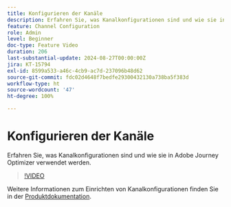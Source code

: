 ```yaml
---
title: Konfigurieren der Kanäle
description: Erfahren Sie, was Kanalkonfigurationen sind und wie sie in Adobe Journey Optimizer verwendet werden.
feature: Channel Configuration
role: Admin
level: Beginner
doc-type: Feature Video
duration: 206
last-substantial-update: 2024-08-27T00:00:00Z
jira: KT-15794
exl-id: 8599a533-a46c-4cb9-ac7d-237096b48d62
source-git-commit: fdc02d4648f7bedfe29300432130a738ba5f383d
workflow-type: ht
source-wordcount: '47'
ht-degree: 100%

---
```


# Konfigurieren der Kanäle

Erfahren Sie, was Kanalkonfigurationen sind und wie sie in Adobe Journey Optimizer verwendet werden.

>[!VIDEO](https://video.tv.adobe.com/v/3433124/?learn=on)

Weitere Informationen zum Einrichten von Kanalkonfigurationen finden Sie in der [Produktdokumentation](https://experienceleague.adobe.com/de/docs/journey-optimizer/using/configuration/channel-surfaces#set-up-channel-surfaces).
